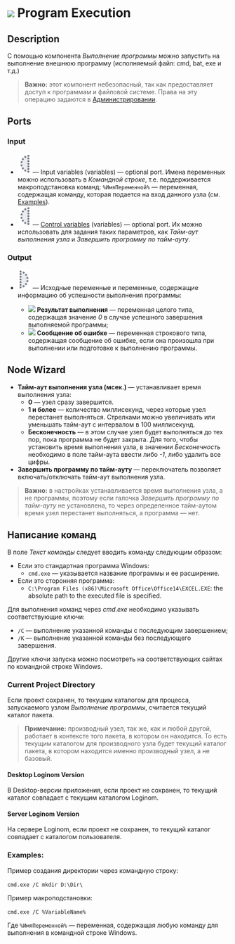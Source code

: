 # ![ ](../../images/icons/components/execcmd_default.svg) Program Execution

## Description

С помощью компонента *Выполнение программы* можно запустить на выполнение внешнюю программу (исполняемый файл: cmd, bat, exe и т.д.)

> **Важно:** этот компонент небезопасный, так как предоставляет доступ к программам и файловой системе. Права на эту операцию задаются в [Администрировании](../../admin/parameters.md).

## Ports

### Input

* ![ ](../../images/icons/app/node/ports/inputs-optional/variable_inactive.svg) — Input variables (variables) — optional port. Имена переменных можно использовать в *Командной строке*, т.е. поддерживается макроподстановка команд: ```%ИмяПеременной%``` — переменная, содержащая команду, которая подается на вход данного узла (см. [Examples](#primery)).
* ![ ](../../images/icons/app/node/ports/inputs-optional/variable_inactive.svg) — [Control variables](../../scenario/variables/control-variables.md) (variables) — optional port. Их можно использовать для задания таких параметров, как *Тайм-аут выполнения узла* и *Завершить программу по тайм-ауту*.

### Output

* ![ ](../../images/icons/app/node/ports/outputs-optional/variable_inactive.svg) — Исходные переменные и переменные, содержащие информацию об успешности выполнения программы:

   * ![ ](../../images/icons/data-types/integer_default.svg) **Результат выполнения** — переменная целого типа, содержащая значение *0* в случае успешного завершения выполняемой программы;
   * ![ ](../../images/icons/data-types/string_default.svg) **Сообщение об ошибке** — переменная строкового типа, содержащая сообщение об ошибке, если она произошла при выполнении или подготовке к выполнению программы.

## Node Wizard

* **Тайм-аут выполнения узла (мсек.)** — устанавливает время выполнения узла:
   * **0** — узел сразу завершится.
   * **1 и более** — количество миллисекунд, через которые узел перестанет выполняться. Стрелками можно увеличивать или уменьшать тайм-аут с интервалом в 100 миллисекунд.
   * **Бесконечность** — в этом случае узел будет выполняться до тех пор, пока программа не будет закрыта. Для того, чтобы установить время выполнения узла, в значении *Бесконечность* необходимо в поле тайм-аута ввести либо *-1*, либо удалить все цифры.
* **Завершить программу по тайм-ауту** — переключатель позволяет включать/отключать тайм-аут выполнения узла.

> **Важно:** в настройках устанавливается время выполнения узла, а не программы, поэтому если галочка *Завершить программу по тайм-ауту* не установлена, то через определенное тайм-аутом время узел перестанет выполняться, а программа — нет.

## Написание команд

В поле *Текст команды* следует вводить команду следующим образом:

* Если это стандартная программа Windows:
   * ```cmd.exe``` — указывается название программы и ее расширение.
* Если это сторонняя программа:
   * ```C:\Program Files (x86)\Microsoft Office\Office14\EXCEL.EXE```: the absolute path to the executed file is specified.

Для выполнения команд через *cmd.exe* необходимо указывать соответствующие ключи:

* ```/C``` — выполнение указанной команды с последующим завершением;
* ```/K``` — выполнение указанной команды без последующего завершения.

Другие ключи запуска можно посмотреть на соответствующих сайтах по командной строке Windows.

### Current Project Directory

Если проект сохранен, то текущим каталогом для процесса, запускаемого узлом *Выполнение программы*, считается текущий каталог пакета.

> **Примечание:** производный узел, так же, как и любой другой, работает в контексте того пакета, в котором он находится. То есть текущим каталогом для производного узла будет текущий каталог пакета, в котором находится именно производный узел, а не базовый.

#### Desktop Loginom Version

В Desktop-версии приложения, если проект не сохранен, то текущий каталог совпадает с текущим каталогом Loginom.

#### Server Loginom Version

На сервере Loginom, если проект не сохранен, то текущий каталог совпадает с каталогом пользователя.

### Examples:

Пример создания директории через командную строку:

```cmd.exe /C mkdir D:\Dir\```

Пример макроподстановки:

```cmd.exe /C %VariableName%```

Где ```%ИмяПеременной%``` — переменная, содержащая любую команду для выполнения в командной строке Windows.
